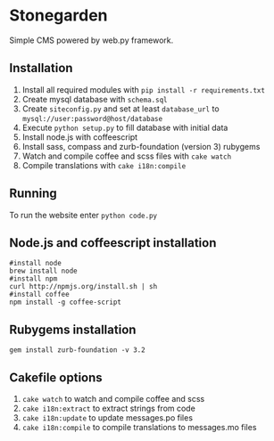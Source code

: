 Stonegarden
===========

Simple CMS powered by web.py framework.

## Installation

1. Install all required modules with `pip install -r requirements.txt`
2. Create mysql database with `schema.sql`
3. Create `siteconfig.py` and set at least `database_url` to `mysql://user:password@host/database`
4. Execute `python setup.py` to fill database with initial data
5. Install node.js with coffeescript
6. Install sass, compass and zurb-foundation (version 3) rubygems
7. Watch and compile coffee and scss files with `cake watch`
8. Compile translations with `cake i18n:compile`


## Running

To run the website enter `python code.py`

## Node.js and coffeescript installation

	#install node
	brew install node
	#install npm
	curl http://npmjs.org/install.sh | sh
	#install coffee
	npm install -g coffee-script

## Rubygems installation

	gem install zurb-foundation -v 3.2


## Cakefile options

1. `cake watch` to watch and compile coffee and scss
2. `cake i18n:extract` to extract strings from code
3. `cake i18n:update` to update messages.po files
4. `cake i18n:compile` to compile translations to messages.mo files
